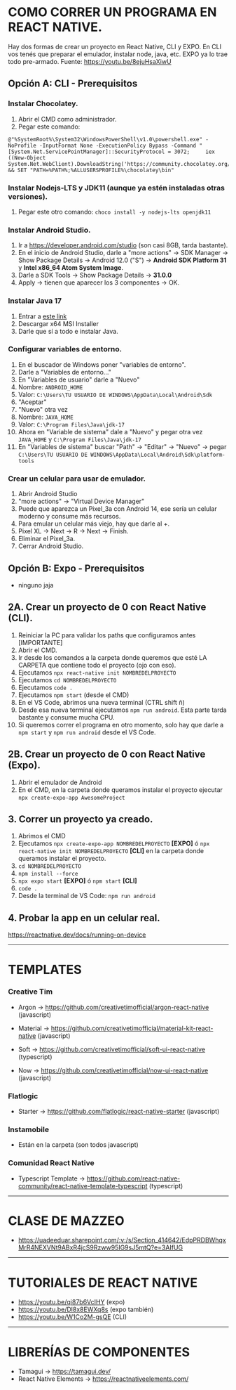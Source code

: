 # COMO CORRER UN PROGRAMA EN REACT NATIVE. 
Hay dos formas de crear un proyecto en React Native, CLI y EXPO. En CLI vos tenés que preparar el emulador, instalar node, java, etc. EXPO ya lo trae todo pre-armado.
Fuente: https://youtu.be/8ejuHsaXiwU
## Opción A: CLI - Prerequisitos
### Instalar Chocolatey.
  1. Abrir el CMD como administrador.
  2. Pegar este comando:
    
    @"%SystemRoot%\System32\WindowsPowerShell\v1.0\powershell.exe" -NoProfile -InputFormat None -ExecutionPolicy Bypass -Command "[System.Net.ServicePointManager]::SecurityProtocol = 3072;     iex ((New-Object         System.Net.WebClient).DownloadString('https://community.chocolatey.org/install.ps1'))" && SET "PATH=%PATH%;%ALLUSERSPROFILE%\chocolatey\bin"
      
### Instalar Nodejs-LTS y JDK11 (aunque ya estén instaladas otras versiones).
  1. Pegar este otro comando: `choco install -y nodejs-lts openjdk11`
### Instalar Android Studio.
  1. Ir a https://developer.android.com/studio (son casi 8GB, tarda bastante).
  2. En el inicio de Android Studio, darle a "more actions" -> SDK Manager -> Show Package Details -> Android 12.0 ("S") -> **Android SDK Platform 31** y **Intel x86_64 Atom System Image**.
  3. Darle a SDK Tools -> Show Package Details -> **31.0.0**
  4. Apply -> tienen que aparecer los 3 componentes -> OK.

### Instalar Java 17
  1. Entrar a [este link](https://www.oracle.com/ar/java/technologies/downloads/#jdk17-windows)
  2. Descargar x64 MSI Installer
  3. Darle que sí a todo e instalar Java.

### Configurar variables de entorno.
  1. En el buscador de Windows poner "variables de entorno".
  2. Darle a "Variables de entorno..."
  3. En "Variables de usuario" darle a "Nuevo"
  4. Nombre: `ANDROID_HOME`
  5. Valor: `C:\Users\TU USUARIO DE WINDOWS\AppData\Local\Android\Sdk`
  6. "Aceptar"
  7. "Nuevo" otra vez
  8. Nombre: `JAVA_HOME`
  9. Valor: `C:\Program Files\Java\jdk-17`
  10. Ahora en "Variable de sistema" dale a "Nuevo" y pegar otra vez `JAVA_HOME` y `C:\Program Files\Java\jdk-17`
  11. En "Variables de sistema" buscar "Path" -> "Editar" -> "Nuevo" -> pegar `C:\Users\TU USUARIO DE WINDOWS\AppData\Local\Android\Sdk\platform-tools`


### Crear un celular para usar de emulador.
  1. Abrir Android Studio
  2. "more actions" -> "Virtual Device Manager"
  3. Puede que aparezca un Pixel_3a con Android 14, ese sería un celular moderno y consume más recursos.
  4. Para emular un celular más viejo, hay que darle al +.
  5. Pixel XL -> Next -> R -> Next -> Finish.
  6. Eliminar el Pixel_3a.
  7. Cerrar Android Studio.

## Opción B: Expo - Prerequisitos
  * ninguno jaja

## 2A. Crear un proyecto de 0 con React Native (CLI).
  1. Reiniciar la PC para validar los paths que configuramos antes [IMPORTANTE]
  2. Abrir el CMD.
  3. Ir desde los comandos a la carpeta donde queremos que esté LA CARPETA que contiene todo el proyecto (ojo con eso).
  4. Ejecutamos `npx react-native init NOMBREDELPROYECTO`
  5. Ejecutamos `cd NOMBREDELPROYECTO`
  6. Ejecutamos `code .`
  7. Ejecutamos `npm start` (desde el CMD)
  8. En el VS Code, abrimos una nueva terminal (CTRL shift ñ)
  9. Desde esa nueva terminal ejecutamos `npm run android`. Esta parte tarda bastante y consume mucha CPU.
  10. Si queremos correr el programa en otro momento, solo hay que darle a `npm start` y `npm run android` desde el VS Code.

## 2B. Crear un proyecto de 0 con React Native (Expo).
  1. Abrir el emulador de Android
  2. En el CMD, en la carpeta donde queramos instalar el proyecto ejecutar `npx create-expo-app AwesomeProject`

## 3. Correr un proyecto ya creado.
  1. Abrimos el CMD
  2. Ejecutamos `npx create-expo-app NOMBREDELPROYECTO` **[EXPO]** ó `npx react-native init NOMBREDELPROYECTO` **[CLI]** en la carpeta donde queramos instalar el proyecto.
  3. `cd NOMBREDELPROYECTO`
  4. `npm install --force`
  5. `npx expo start` **[EXPO]** ó `npm start` **[CLI]**
  6. `code .`
  7. Desde la terminal de VS Code: `npm run android`
    

## 4. Probar la app en un celular real.
https://reactnative.dev/docs/running-on-device

---
# TEMPLATES


### Creative Tim
* Argon -> https://github.com/creativetimofficial/argon-react-native (javascript)

* Material -> https://github.com/creativetimofficial/material-kit-react-native (javascript)

* Soft -> https://github.com/creativetimofficial/soft-ui-react-native (typescript)

* Now -> https://github.com/creativetimofficial/now-ui-react-native (javascript)

### Flatlogic
* Starter -> https://github.com/flatlogic/react-native-starter (javascript)

### Instamobile
* Están en la carpeta (son todos javascript)

### Comunidad React Native
* Typescript Template -> https://github.com/react-native-community/react-native-template-typescript (typescript)
---
# CLASE DE MAZZEO
* https://uadeeduar.sharepoint.com/:v:/s/Section_414642/EdpPRDBWhqxMrR4NEXVNt9ABxR4jcS9Rzww95IG9sJ5mtQ?e=3AIfUG
---
# TUTORIALES DE REACT NATIVE
* https://youtu.be/qi87b6VcIHY (expo)
* https://youtu.be/Dl8x8EWXq8s (expo también)
* https://youtu.be/W1Co2M-gsQE (CLI)
---
# LIBRERÍAS DE COMPONENTES
* Tamagui -> https://tamagui.dev/
* React Native Elements -> https://reactnativeelements.com/
